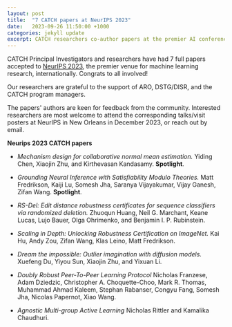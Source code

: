 ```yaml
---
layout: post
title:  "7 CATCH papers at NeurIPS 2023"
date:   2023-09-26 11:50:00 +1000
categories: jekyll update
excerpt: CATCH researchers co-author papers at the premier AI conference
---
```

CATCH Principal Investigators and researchers have had 7 full papers accepted to [NeurIPS 2023](https://neurips.cc/Conferences/2023), the premier venue for machine learning research, internationally. Congrats to all involved!

Our researchers are grateful to the support of ARO, DSTG/DISR, and the CATCH program managers.

The papers' authors are keen for feedback from the community. Interested researchers are most welcome to attend the corresponding talks/visit posters at NeurIPS in New Orleans in December 2023, or reach out by email.

**Neurips 2023 CATCH papers**

* _Mechanism design for collaborative normal mean estimation._ Yiding Chen,
Xiaojin Zhu, and Kirthevasan Kandasamy. **Spotlight**.

* _Grounding Neural Inference with Satisfiability Modulo Theories._
Matt Fredrikson, Kaiji Lu, Somesh Jha, Saranya Vijayakumar, Vijay
Ganesh, Zifan Wang. **Spotlight**.

* _RS-Del: Edit distance robustness certificates for sequence classifiers
via randomized deletion._
Zhuoqun Huang, Neil G. Marchant, Keane Lucas, Lujo Bauer, Olga
Ohrimenko, and Benjamin I. P. Rubinstein.

* _Scaling in Depth: Unlocking Robustness Certification on ImageNet._
Kai Hu, Andy Zou, Zifan Wang, Klas Leino, Matt Fredrikson.

* _Dream the impossible: Outlier imagination with diffusion models._ Xuefeng
Du, Yiyou Sun, Xiaojin Zhu, and Yixuan Li.

* _Doubly Robust Peer-To-Peer Learning Protocol_
Nicholas Franzese, Adam Dziedzic, Christopher A. Choquette-Choo, Mark R.
Thomas, Muhammad Ahmad Kaleem, Stephan Rabanser,
Congyu Fang, Somesh Jha, Nicolas Papernot, Xiao Wang.

* _Agnostic Multi-group Active Learning_
Nicholas Rittler and Kamalika Chaudhuri.
